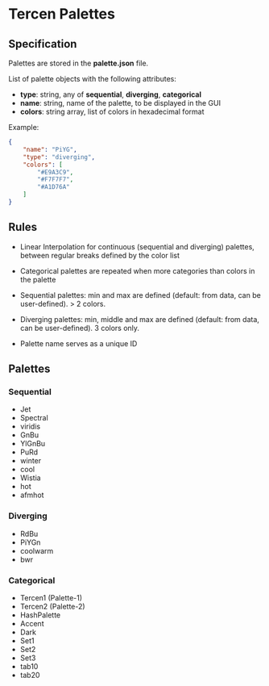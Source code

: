 # Tercen Palettes

## Specification

Palettes are stored in the __palette.json__ file.

List of palette objects with the following attributes:

* __type__: string, any of __sequential__, __diverging__, __categorical__
* __name__: string, name of the palette, to be displayed in the GUI
* __colors__: string array, list of colors in hexadecimal format

Example: 

```json
{
    "name": "PiYG",
    "type": "diverging",
    "colors": [
        "#E9A3C9",
        "#F7F7F7",
        "#A1D76A"
    ]
}
```

## Rules

* Linear Interpolation for continuous (sequential and diverging) palettes, between regular breaks defined by the color list

* Categorical palettes are repeated when more categories than colors in the palette

* Sequential palettes: min and max are defined (default: from data, can be user-defined). > 2 colors.

* Diverging palettes: min, middle and max are defined (default: from data, can be user-defined). 3 colors only.

* Palette name serves as a unique ID

## Palettes

### Sequential

* Jet
* Spectral
* viridis
* GnBu
* YlGnBu
* PuRd
* winter
* cool
* Wistia
* hot
* afmhot

### Diverging

* RdBu
* PiYGn
* coolwarm
* bwr

### Categorical

* Tercen1 (Palette-1)
* Tercen2 (Palette-2)
* HashPalette
* Accent
* Dark
* Set1
* Set2
* Set3
* tab10
* tab20
